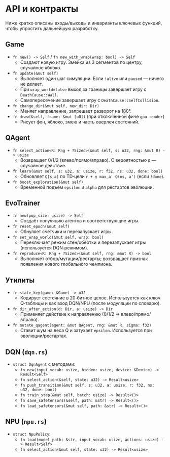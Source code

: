 # API и контракты

Ниже кратко описаны входы/выходы и инварианты ключевых функций, чтобы упростить дальнейшую разработку.

## Game
- `fn new() -> Self` / `fn new_with_wrap(wrap: bool) -> Self`
  - Создают новую игру. Змейка из 3 сегментов по центру, случайное яблоко.
- `fn update(&mut self)`
  - Выполняет один шаг симуляции. Если `!alive` или `paused` — ничего не делает.
  - При `wrap_world=false` выход за границы завершает игру с `DeathCause::Wall`.
  - Самопересечение завершает игру с `DeathCause::SelfCollision`.
- `fn change_dir(&mut self, new_dir: Dir)`
  - Меняет направление, запрещает разворот на 180°.
- `fn draw(&self, frame: &mut [u8])` (при отключённой фиче `gpu-render`)
  - Рисует фон, яблоко, змею и часть оверлея состояний.

## QAgent
- `fn select_action<R: Rng + ?Sized>(&mut self, s: u32, rng: &mut R) -> usize`
  - Возвращает 0/1/2 (влево/прямо/вправо). С вероятностью ε — случайное действие.
- `fn learn(&mut self, s: u32, a: usize, r: f32, ns: u32, done: bool)`
  - Обновляет `Q[s,a]` по TD‑цели `r + γ max_a' Q(ns, a')` (если `!done`).
- `fn boost_exploration(&mut self)`
  - Временной подъём `epsilon` и `alpha` для рестартов эволюции.

## EvoTrainer
- `fn new(pop_size: usize) -> Self`
  - Создаёт популяцию агентов и соответствующие игры.
- `fn reset_epoch(&mut self)`
  - Обнуляет счётчики и перезапускает игры.
- `fn set_wrap_world(&mut self, wrap: bool)`
  - Переключает режим стен/обёртки и перезапускает игры (используется DQN‑режимом).
- `fn reproduce<R: Rng + ?Sized>(&mut self, rng: &mut R) -> bool`
  - Выполняет отбор/мутации/рестарты; возвращает признак появления нового глобального чемпиона.

## Утилиты
- `fn state_key(game: &Game) -> u32`
  - Кодирует состояние в 20‑битное целое. Используется как ключ Q‑таблицы и как вход DQN/NPU (после модуляции по словарю).
- `fn dir_after_action(d: Dir, a: usize) -> Dir`
  - Применяет действие к направлению (0/1/2 => влево/прямо/вправо).
- `fn mutate_qagent(agent: &mut QAgent, rng: &mut R, sigma: f32)`
  - Ставит шум на веса Q и затухает `epsilon`. Используется при эволюции/рестартах.

## DQN (`dqn.rs`)
- `struct DqnAgent` с методами:
  - `fn new(input_vocab: usize, hidden: usize, device: &Device) -> Result<Self>`
  - `fn select_action(&self, state: u32) -> Result<usize>`
  - `fn push_transition(&mut self, s: u32, a: usize, r: f32, ns: u32, done: bool)`
  - `fn train_step(&mut self, batch: usize) -> Result<()>`
  - `fn save_safetensors(&self, path: &str) -> Result<()>`
  - `fn load_safetensors(&mut self, path: &str) -> Result<()>`

## NPU (`npu.rs`)
- `struct NpuPolicy`:
  - `fn load(model_path: &str, input_vocab: usize, actions: usize) -> Result<Self>`
  - `fn select_action(&mut self, state: u32) -> Result<usize>`

